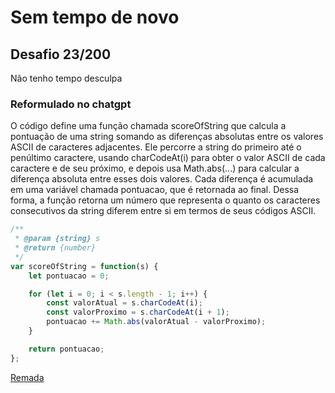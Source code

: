 # Sem tempo de novo

## Desafio 23/200

Não tenho tempo desculpa

### Reformulado no chatgpt

O código define uma função chamada scoreOfString que calcula a pontuação de uma string somando as diferenças absolutas entre os valores ASCII de caracteres adjacentes. Ele percorre a string do primeiro até o penúltimo caractere, usando charCodeAt(i) para obter o valor ASCII de cada caractere e de seu próximo, e depois usa Math.abs(...) para calcular a diferença absoluta entre esses dois valores. Cada diferença é acumulada em uma variável chamada pontuacao, que é retornada ao final. Dessa forma, a função retorna um número que representa o quanto os caracteres consecutivos da string diferem entre si em termos de seus códigos ASCII.

```javascript
/**
 * @param {string} s
 * @return {number}
 */
var scoreOfString = function(s) {
    let pontuacao = 0;

    for (let i = 0; i < s.length - 1; i++) {
        const valorAtual = s.charCodeAt(i);
        const valorProximo = s.charCodeAt(i + 1);
        pontuacao += Math.abs(valorAtual - valorProximo);
    }

    return pontuacao;  
};
```


[Remada](https://leetcode.com/problems/score-of-a-string/submissions/1640821389)